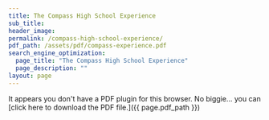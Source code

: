 ```yaml
---
title: The Compass High School Experience
sub_title:
header_image: 
permalink: /compass-high-school-experience/
pdf_path: /assets/pdf/compass-experience.pdf
search_engine_optimization:
  page_title: "The Compass High School Experience"
  page_description: ""
layout: page
---
```


<object data="{{ page.pdf_path }}#page=1&amp;zoom=100" type="application/pdf" width="100%" height="800px" internalinstanceid="11">It appears you don't have a PDF plugin for this browser. No biggie... you can [click here to download the PDF file.]({{ page.pdf_path }})</object>
